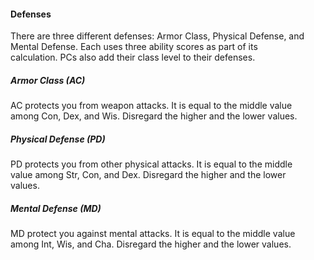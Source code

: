 #### Defenses

There are three different defenses: Armor Class, Physical Defense, and  
Mental Defense. Each uses three ability scores as part of its  
calculation. PCs also add their class level to their defenses.

##### Armor Class (AC)

AC protects you from weapon attacks. It is equal to the middle value  
among Con, Dex, and Wis. Disregard the higher and the lower values.

##### Physical Defense (PD)

PD protects you from other physical attacks. It is equal to the middle  
value among Str, Con, and Dex. Disregard the higher and the lower  
values.

##### Mental Defense (MD)

MD protect you against mental attacks. It is equal to the middle value  
among Int, Wis, and Cha. Disregard the higher and the lower values.